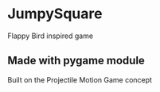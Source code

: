 # JumpySquare
Flappy Bird inspired game

## Made with pygame module

Built on the Projectile Motion Game concept

